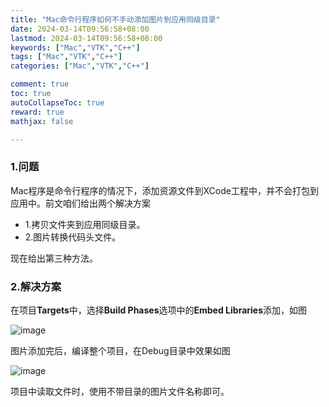 ```yaml
---
title: "Mac命令行程序如何不手动添加图片到应用同级目录"
date: 2024-03-14T09:56:58+08:00
lastmod: 2024-03-14T09:56:58+08:00
keywords: ["Mac","VTK","C++"]
tags: ["Mac","VTK","C++"]
categories: ["Mac","VTK","C++"]

comment: true
toc: true
autoCollapseToc: true
reward: true
mathjax: false

---
```


<!--more-->

### 1.问题

Mac程序是命令行程序的情况下，添加资源文件到XCode工程中，并不会打包到应用中。前文咱们给出两个解决方案

* 1.拷贝文件夹到应用同级目录。
* 2.图片转换代码头文件。

现在给出第三种方法。

### 2.解决方案

在项目**Targets**中，选择**Build Phases**选项中的**Embed Libraries**添加，如图

![image](/images/vtk/Mac命令行程序如何不手动添加图片到应用同级目录/xcode_add_images.jpg)

图片添加完后，编译整个项目，在Debug目录中效果如图

![image](/images/vtk/Mac命令行程序如何不手动添加图片到应用同级目录/xcode_build_dir.jpg)

项目中读取文件时，使用不带目录的图片文件名称即可。


